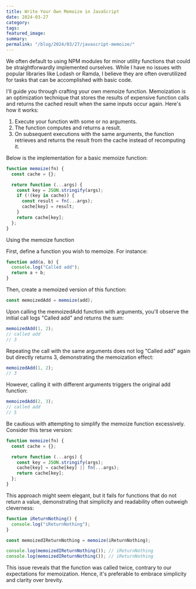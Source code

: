 ```yaml
---
title: Write Your Own Memoize in JavaScript
date: 2024-03-27
category: 
tags: 
featured_image: 
summary: 
permalink: "/blog/2024/03/27/javascript-memoize/"
---
```


We often default to using NPM modules for minor utility functions that could be straightforwardly implemented ourselves. While I have no issues with popular libraries like Lodash or Ramda, I believe they are often overutilized for tasks that can be accomplished with basic code.

I'll guide you through crafting your own memoize function. Memoization is an optimization technique that stores the results of expensive function calls and returns the cached result when the same inputs occur again. Here's how it works:

1. Execute your function with some or no arguments.
2. The function computes and returns a result.
3. On subsequent executions with the same arguments, the function retrieves and returns the result from the cache instead of recomputing it.

Below is the implementation for a basic memoize function:

```js
function memoize(fn) {
  const cache = {};

  return function (...args) {
    const key = JSON.stringify(args);
    if (!(key in cache)) {
      const result = fn(...args);
      cache[key] = result;
    }
    return cache[key];
  };
}
```

Using the memoize function

First, define a function you wish to memoize. For instance:

```js
function add(a, b) {
  console.log("Called add");
  return a + b;
}
```

Then, create a memoized version of this function:

```js
const memoizedAdd = memoize(add);
```

Upon calling the memoizedAdd function with arguments, you'll observe the initial call logs "Called add" and returns the sum:

```js
memoizedAdd(1, 2);
// called add
// 3
```

Repeating the call with the same arguments does not log "Called add" again but directly returns 3, demonstrating the memoization effect:

```js
memoizedAdd(1, 2);
// 3
```

However, calling it with different arguments triggers the original add function:

```js
memoizedAdd(2, 3);
// called add
// 5
```

Be cautious with attempting to simplify the memoize function excessively. Consider this terse version:

```js
function memoize(fn) {
  const cache = {};

  return function (...args) {
    const key = JSON.stringify(args);
    cache[key] = cache[key] || fn(...args);
    return cache[key];
  };
}
```

This approach might seem elegant, but it fails for functions that do not return a value, demonstrating that simplicity and readability often outweigh cleverness:

```js
function iReturnNothing() {
  console.log("iReturnNothing");
}

const memoizedIReturnNothing = memoize(iReturnNothing);

console.log(memoizedIReturnNothing()); // iReturnNothing
console.log(memoizedIReturnNothing()); // iReturnNothing
```

This issue reveals that the function was called twice, contrary to our expectations for memoization. Hence, it's preferable to embrace simplicity and clarity over brevity.
